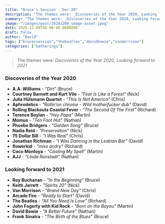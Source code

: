 ```yaml
---
title: "Bruce's Session - Dec 20"
description: "The themes were: _Discoveries of the Year 2020, Looking forward to 2021_"
summary: "The themes were: _Discoveries of the Year 2020, Looking forward to 2021_"
image: "/images/post/20201208_image-asset.jpeg"
date: 2020-12-08T00:00:00.0000000
draft: false
author: "David"
tags: ["brucessession","thebeatles","davidbowie","vanmorrison"]
categories: ["Gatherings"]
---
```

> The themes were: _Discoveries of the Year 2020, Looking forward to 2021_
### Discoveries of the Year 2020
- **A.A. Williams** - _"Dirt"_ (Bruce)
- **Courtney Barnett and Kurt Vile** - _"Fear Is Like a Forest"_ (Nick)
- **Julia Hülsmann Quartet** - _"This Is Not America"_ (Chris)
- **Aphrodelics** - _"Rollin'on chrome - Wild motherfucker dub"_ (David)
- **Rolling Blackouts Coastal Fever** - _"The Second Of The First"_ (Richard)
- **Terence Boylan** - _"Hey Papa"_ (Martin)
- **Momus** - _"Ten Foot Hut"_ (Nathan)
- **Phoebe Bridgers** - _"Garden Song"_ (Bruce)
- **Nadia Reid** - _"Preservation"_ (Nick)
- **75 Dollar Bill** - _"I Was Real"_ (Chris)
- **Jonathan Richman** - _"I Was Dancing in the Lesbian Bar"_ (David)
- **flowerkid** - _"miss andry"_ (Richard)
- **Coco Montoya** - _"Casting My Spell"_ (Martin)
- **AJJ** - _"Linda Ronstadt"_ (Nathan)
### Looking forward to 2021
- **Roy Buchanan** - _"In the Beginning"_ (Bruce)
- **Keith Jarrett** - _"Spirits 20"_ (Nick)
- **Van Morrison** - _"Brand New Day"_ (Chris)
- **Arcade Fire** - _"Ready to Start"_ (David)
- **The Beatles** - _"All You Need Is Love"_ (Richard)
- **John Fogerty with Kid Rock** - _"Born on the Bayou"_ (Martin)
- **David Bowie** - _"A Better Future"_ (Nathan)
- **Frank Sinatra** - _"The Birth of the Blues"_ (Bruce)
